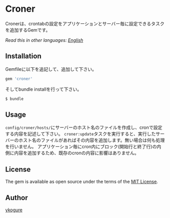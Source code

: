 # Croner
Cronerは、crontabの設定をアプリケーションとサーバー毎に設定できるタスクを追加するGemです。

*Read this in other languages: [English](README.md)*

## Installation
Gemfileに以下を追記して、追加して下さい。

```ruby
gem 'croner'
```

そしてbundle installを行って下さい。
```bash
$ bundle
```

## Usage
`config/croner/hosts/`にサーバーのホスト名のファイルを作成し、cronで設定する内容を記述して下さい。
`croner:update`タスクを実行すると、実行したサーバーのホスト名のファイルがあればその内容を追加します。無い場合は何も処理を行いません。
アプリケーション毎にcron内にブロック(開始行と終了行)の内側に内容を追加するため、既存のcronの内容に影響はありません。

## License
The gem is available as open source under the terms of the [MIT License](http://opensource.org/licenses/MIT).

## Author
[ykogure](https://github.com/ykogure)
